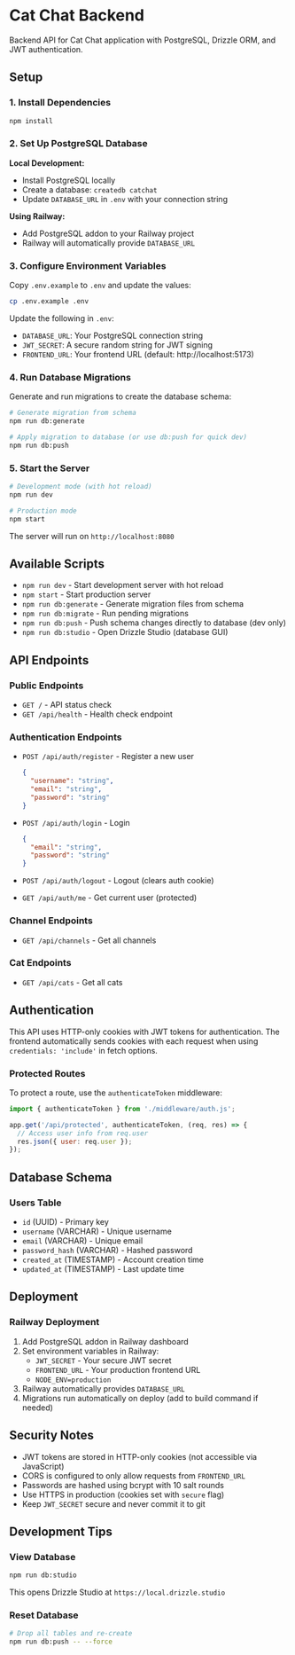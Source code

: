 # Cat Chat Backend

Backend API for Cat Chat application with PostgreSQL, Drizzle ORM, and JWT authentication.

## Setup

### 1. Install Dependencies
```bash
npm install
```

### 2. Set Up PostgreSQL Database

**Local Development:**
- Install PostgreSQL locally
- Create a database: `createdb catchat`
- Update `DATABASE_URL` in `.env` with your connection string

**Using Railway:**
- Add PostgreSQL addon to your Railway project
- Railway will automatically provide `DATABASE_URL`

### 3. Configure Environment Variables

Copy `.env.example` to `.env` and update the values:

```bash
cp .env.example .env
```

Update the following in `.env`:
- `DATABASE_URL`: Your PostgreSQL connection string
- `JWT_SECRET`: A secure random string for JWT signing
- `FRONTEND_URL`: Your frontend URL (default: http://localhost:5173)

### 4. Run Database Migrations

Generate and run migrations to create the database schema:

```bash
# Generate migration from schema
npm run db:generate

# Apply migration to database (or use db:push for quick dev)
npm run db:push
```

### 5. Start the Server

```bash
# Development mode (with hot reload)
npm run dev

# Production mode
npm start
```

The server will run on `http://localhost:8080`

## Available Scripts

- `npm run dev` - Start development server with hot reload
- `npm start` - Start production server
- `npm run db:generate` - Generate migration files from schema
- `npm run db:migrate` - Run pending migrations
- `npm run db:push` - Push schema changes directly to database (dev only)
- `npm run db:studio` - Open Drizzle Studio (database GUI)

## API Endpoints

### Public Endpoints

- `GET /` - API status check
- `GET /api/health` - Health check endpoint

### Authentication Endpoints

- `POST /api/auth/register` - Register a new user
  ```json
  {
    "username": "string",
    "email": "string",
    "password": "string"
  }
  ```

- `POST /api/auth/login` - Login
  ```json
  {
    "email": "string",
    "password": "string"
  }
  ```

- `POST /api/auth/logout` - Logout (clears auth cookie)

- `GET /api/auth/me` - Get current user (protected)

### Channel Endpoints

- `GET /api/channels` - Get all channels

### Cat Endpoints

- `GET /api/cats` - Get all cats

## Authentication

This API uses HTTP-only cookies with JWT tokens for authentication. The frontend automatically sends cookies with each request when using `credentials: 'include'` in fetch options.

### Protected Routes

To protect a route, use the `authenticateToken` middleware:

```javascript
import { authenticateToken } from './middleware/auth.js';

app.get('/api/protected', authenticateToken, (req, res) => {
  // Access user info from req.user
  res.json({ user: req.user });
});
```

## Database Schema

### Users Table
- `id` (UUID) - Primary key
- `username` (VARCHAR) - Unique username
- `email` (VARCHAR) - Unique email
- `password_hash` (VARCHAR) - Hashed password
- `created_at` (TIMESTAMP) - Account creation time
- `updated_at` (TIMESTAMP) - Last update time

## Deployment

### Railway Deployment

1. Add PostgreSQL addon in Railway dashboard
2. Set environment variables in Railway:
   - `JWT_SECRET` - Your secure JWT secret
   - `FRONTEND_URL` - Your production frontend URL
   - `NODE_ENV=production`
3. Railway automatically provides `DATABASE_URL`
4. Migrations run automatically on deploy (add to build command if needed)

## Security Notes

- JWT tokens are stored in HTTP-only cookies (not accessible via JavaScript)
- CORS is configured to only allow requests from `FRONTEND_URL`
- Passwords are hashed using bcrypt with 10 salt rounds
- Use HTTPS in production (cookies set with `secure` flag)
- Keep `JWT_SECRET` secure and never commit it to git

## Development Tips

### View Database
```bash
npm run db:studio
```

This opens Drizzle Studio at `https://local.drizzle.studio`

### Reset Database
```bash
# Drop all tables and re-create
npm run db:push -- --force
```
